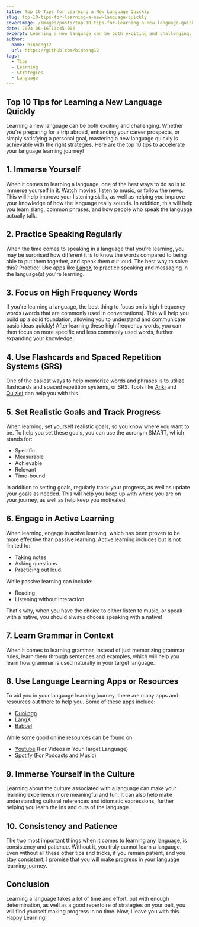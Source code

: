 ```yaml
---
title: Top 10 Tips for Learning a New Language Quickly
slug: top-10-tips-for-learning-a-new-language-quickly
coverImage: /images/posts/top-10-tips-for-learning-a-new-language-quickly.jpeg
date: 2024-06-16T13:45:00Z
excerpt: Learning a new language can be both exciting and challenging. Whether you're preparing for a trip abroad, enhancing your career prospects, or simply satisfying a personal goal, mastering a new language quickly is achievable with the right strategies. Here are the top 10 tips to accelerate your language learning journey! 
author:
  name: binbang12
  url: https://github.com/binbang12
tags:
  - Tips
  - Learning
  - Strategies
  - Language
---
```


<script>
  import Callout from "$lib/components/molecules/Callout.svelte";
  import CodeBlock from "$lib/components/molecules/CodeBlock.svelte";
  import Image from "$lib/components/atoms/Image.svelte";
</script>

## **Top 10 Tips for Learning a New Language Quickly**

Learning a new language can be both exciting and challenging. Whether you're preparing for a trip abroad, enhancing your career prospects, or simply satisfying a personal goal, mastering a new language quickly is achievable with the right strategies. Here are the top 10 tips to accelerate your language learning journey!

## **1. Immerse Yourself**

When it comes to learning a language, one of the best ways to do so is to immerse yourself in it. Watch movies, listen to music, or follow the news. This will help improve your listening skills, as well as helping you improve your knowledge of how the language really sounds. In addition, this will help you learn slang, common phrases, and how people who speak the language actually talk.

## **2. Practice Speaking Regularly**

When the time comes to speaking in a language that you're learning, you may be surprised how different it is to know the words compared to being able to put them together, and speak them out loud. The best way to solve this? Practice! Use apps like [LangX](https://langx.io/) to practice speaking and messaging in the language(s) you're learning.

## **3. Focus on High Frequency Words**

If you're learning a language, the best thing to focus on is high frequency words (words that are commonly used in conversations). This will help you build up a solid foundation, allowing you to understand and communicate basic ideas quickly!
After learning these high frequency words, you can then focus on more specific and less commonly used words, further expanding your knowledge.

## **4. Use Flashcards and Spaced Repetition Systems (SRS)**

One of the easiest ways to help memorize words and phrases is to utilize flashcards and spaced repetition systems, or SRS. Tools like [Anki](https://apps.ankiweb.net/) and [Quizlet](https://quizlet.com/en) can help you with this.

## **5. Set Realistic Goals and Track Progress**

When learning, set yourself realistic goals, so you know where you want to be. To help you set these goals, you can use the acronym SMART, which stands for: 

- Specific 
- Measurable
- Achievable
- Relevant
- Time-bound 

In addition to setting goals, regularly track your progress, as well as update your goals as needed. This will help you keep up with where you are on your journey, as well as help keep you motivated.

## **6. Engage in Active Learning**

When learning, engage in active learning, which has been proven to be more effective than passive learning. Active learning includes but is not limited to:

- Taking notes
- Asking questions
- Practicing out loud.

While passive learning can include:

- Reading
- Listening without interaction

That's why, when you have the choice to either listen to music, or speak with a native, you should always choose speaking with a native!

## **7. Learn Grammar in Context**

When it comes to learning grammar, instead of just memorizing grammar rules, learn them through sentences and examples, which will help you learn how grammar is used naturally in your target language.

## **8. Use Language Learning Apps or Resources**

To aid you in your language learning journey, there are many apps and resources out there to help you. Some of these apps include:

- [Duolingo](https://www.duolingo.com/)
- [LangX](https://langx.io/)
- [Babbel](https://babbel.com/)

While some good online resources can be found on:

- [Youtube](https://www.youtube.com/) (For Videos in Your Target Language)
- [Spotify](https://spotify.com/) (For Podcasts and Music)

## **9. Immerse Yourself in the Culture**

Learning about the culture associated with a language can make your learning experience more meaningful and fun. It can also help make understanding cultural references and idiomatic expressions, further helping you learn the ins and outs of the language.

## **10. Consistency and Patience**

The two most important things when it comes to learning any language, is consistency and patience. Without it, you truly cannot learn a langauge. Even without all these other tips and tricks, if you remain patient, and you stay consistent, I promise that you will make progress in your language learning journey.

## **Conclusion**

Learning a language takes a lot of time and effort, but with enough determination, as well as a good repertoire of strategies on your belt, you will find yourself making progress in no time. Now, I leave you with this. Happy Learning!